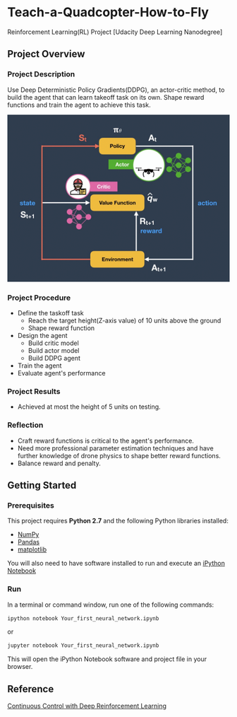 # Teach-a-Quadcopter-How-to-Fly
Reinforcement Learning(RL) Project [Udacity Deep Learning Nanodegree]

## Project Overview
### Project Description
Use Deep Deterministic Policy Gradients(DDPG), an actor-critic method, to build the agent that can learn takeoff task on its own. 
Shape reward functions and train the agent to achieve this task.

<img src='assets/DDPG.gif'>

### Project Procedure
- Define the taskoff task
  - Reach the target height(Z-axis value) of 10 units above the ground
  - Shape reward function
- Design the agent
  - Build critic model
  - Build actor model
  - Build DDPG agent
- Train the agent
- Evaluate agent's performance

### Project Results
- Achieved at most the height of 5 units on testing.

### Reflection
- Craft reward functions is critical to the agent's performance.
- Need more professional parameter estimation techniques and have further knowledge of drone physics to shape better reward functions.
- Balance reward and penalty.


## Getting Started
### Prerequisites
This project requires **Python 2.7** and the following Python libraries installed:

- [NumPy](http://www.numpy.org/)
- [Pandas](http://pandas.pydata.org)
- [matplotlib](http://matplotlib.org/)

You will also need to have software installed to run and execute an [iPython Notebook](http://ipython.org/notebook.html)


### Run
In a terminal or command window, run one of the following commands:

```bash
ipython notebook Your_first_neural_network.ipynb
```  
or
```bash
jupyter notebook Your_first_neural_network.ipynb
```

This will open the iPython Notebook software and project file in your browser.

## Reference
[Continuous Control with Deep Reinforcement Learning](https://arxiv.org/pdf/1509.02971.pdf)
